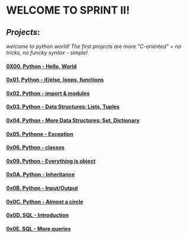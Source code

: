 # WELCOME TO SPRINT II!
## *Projects*:
*welcome to python world!
The first projects are more "C-oriented" = no tricks, no funcky syntax - simple!*

#### [0X00. Python - Hello, World](https://intranet.alxswe.com/projects/231)

#### [0x01. Python - if/else, loops, functions](https://intranet.alxswe.com/projects/233)

#### [0x02. Python - import & modules](https://intranet.alxswe.com/projects/239)

#### [0x03. Python - Data Structures: Lists, Tuples](https://intranet.alxswe.com/projects/241)

#### [0x04. Python - More Data Structures: Set, Dictionary](https://intranet.alxswe.com/projects/243#quiz-completed)

#### [0x05. Pythone - Exception](https://intranet.alxswe.com/projects/245)

#### [0x06. Python - classes](https://intranet.alxswe.com/projects/247)

#### [0x09. Python - Everything is object](https://intranet.alxswe.com/projects/252)

#### [0x0A. Python - Inheritance](https://intranet.alxswe.com/projects/254)

#### [0x0B. Python - Input/Output](https://intranet.alxswe.com/projects/260)

#### [0x0C. Python - Almost a circle](https://intranet.alxswe.com/projects/331)

#### [0x0D. SQL - Introduction](https://intranet.alxswe.com/projects/272)

#### [0x0E. SQL - More queries](https://intranet.alxswe.com/projects/274)




